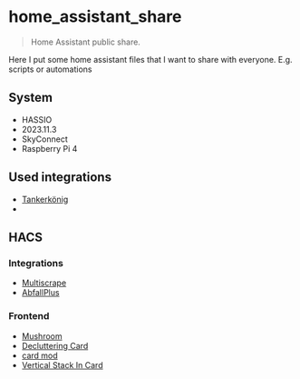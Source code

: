 # home_assistant_share
> Home Assistant public share.

Here I put some home assistant files that I want to share with everyone. E.g. scripts or automations

## System

- HASSIO
- 2023.11.3
- SkyConnect
- Raspberry Pi 4

## Used integrations

- [Tankerkönig](https://www.home-assistant.io/integrations/tankerkoenig/)
- 

## HACS

### Integrations

- [Multiscrape](https://github.com/danieldotnl/ha-multiscrape)
- [AbfallPlus](https://github.com/Bouni/abfallplus)

### Frontend

- [Mushroom](https://github.com/piitaya/lovelace-mushroom)
- [Decluttering Card](https://github.com/custom-cards/decluttering-card)
- [card mod](https://github.com/thomasloven/lovelace-card-mod)
- [Vertical Stack In Card](https://github.com/ofekashery/vertical-stack-in-card)
